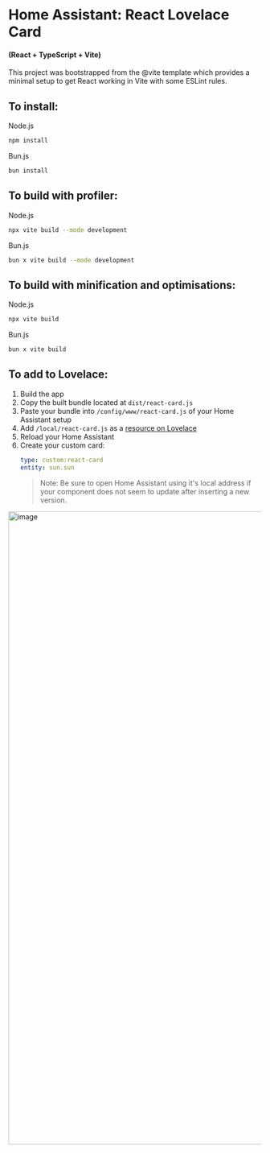 # Home Assistant: React Lovelace Card
#### (React + TypeScript + Vite)

This project was bootstrapped from the @vite template which provides a minimal setup to get React working in Vite with some ESLint rules.

## To install:

Node.js
```bash
npm install
```

Bun.js
```bash
bun install
```

## To build with profiler:

Node.js
```bash
npx vite build --mode development
```

Bun.js
```bash
bun x vite build --mode development
```

## To build with minification and optimisations:

Node.js
```bash
npx vite build
```

Bun.js
```bash
bun x vite build
```

## To add to Lovelace:
1. Build the app
2. Copy the built bundle located at `dist/react-card.js`
3. Paste your bundle into `/config/www/react-card.js` of your Home Assistant setup
5. Add `/local/react-card.js` as a [resource on Lovelace](https://developers.home-assistant.io/docs/frontend/custom-ui/custom-card/#referencing-your-new-card)
6. Reload your Home Assistant
7. Create your custom card:
   ```yaml
   type: custom:react-card
   entity: sun.sun
   ```
   > Note: Be sure to open Home Assistant using it's local address if your component does not seem to update after inserting a new version.


<img width="1258" alt="image" src="https://github.com/samuelthng/homeassistant-react-lovelace/assets/19360561/236bcbb1-c2f3-4495-9694-2a2944b0ff44">
